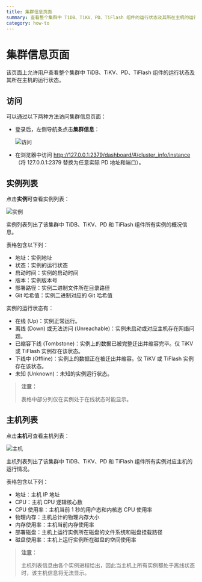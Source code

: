 ```yaml
---
title: 集群信息页面
summary: 查看整个集群中 TiDB、TiKV、PD、TiFlash 组件的运行状态及其所在主机的运行状态
category: how-to
---
```


# 集群信息页面

该页面上允许用户查看整个集群中 TiDB、TiKV、PD、TiFlash 组件的运行状态及其所在主机的运行状态。

## 访问

可以通过以下两种方法访问集群信息页面：

- 登录后，左侧导航条点击**集群信息**：

  ![访问](/media/dashboard/cluster-info/access.png)

- 在浏览器中访问 <http://127.0.0.1:2379/dashboard/#/cluster_info/instance>（将 127.0.0.1:2379 替换为任意实际 PD 地址和端口）。

## 实例列表

点击**实例**可查看实例列表：

![实例](/media/dashboard/cluster-info/instances.png)

实例列表列出了该集群中 TiDB、TiKV、PD 和 TiFlash 组件所有实例的概况信息。

表格包含以下列：

- 地址：实例地址
- 状态：实例的运行状态
- 启动时间：实例的启动时间
- 版本：实例版本号
- 部署路径：实例二进制文件所在目录路径
- Git 哈希值：实例二进制对应的 Git 哈希值

实例的运行状态有：

- 在线 (Up)：实例正常运行。
- 离线 (Down) 或无法访问 (Unreachable)：实例未启动或对应主机存在网络问题。
- 已缩容下线 (Tombstone)：实例上的数据已被完整迁出并缩容完毕。仅 TiKV 或 TiFlash 实例存在该状态。
- 下线中 (Offline)：实例上的数据正在被迁出并缩容。仅 TiKV 或 TiFlash 实例存在该状态。
- 未知 (Unknown)：未知的实例运行状态。

> **注意：**
>
> 表格中部分列仅在实例处于在线状态时能显示。

## 主机列表

点击**主机**可查看主机列表：

![主机](/media/dashboard/cluster-info/hosts.png)

主机列表列出了该集群中 TiDB、TiKV、PD 和 TiFlash 组件所有实例对应主机的运行情况。

表格包含以下列：

- 地址：主机 IP 地址
- CPU：主机 CPU 逻辑核心数
- CPU 使用率：主机当前 1 秒的用户态和内核态 CPU 使用率
- 物理内存：主机总计的物理内存大小
- 内存使用率：主机当前内存使用率
- 部署磁盘：主机上运行实例所在磁盘的文件系统和磁盘挂载路径
- 磁盘使用率：主机上运行实例所在磁盘的空间使用率

> **注意：**
>
> 主机列表信息由各个实例进程给出，因此当主机上所有实例都处于离线状态时，该主机信息将无法显示。
